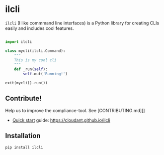 # ilcli

`ilcli` (I like commmand line interfaces) is a Python library for
creating CLIs easily and includes cool features.


```python

import ilcli

class mycli(ilcli.Command):
    """
    This is my cool cli
    """
    def _run(self):
        self.out('Running!')

exit(mycli().run())
```

## Contribute!

Help us to improve the compliance-tool. See [CONTRIBUTING.md][]

* [Quick start][] guide: https://cloudant.github.io/ilcli

[Quick start]: https://cloudant.github.io/ilcli/quick-start.html


## Installation

```
pip install ilcli
```
